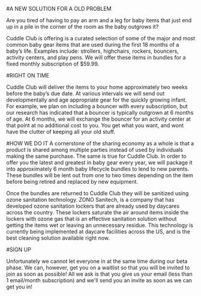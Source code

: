 #A NEW SOLUTION FOR A OLD PROBLEM

Are you tired of having to pay an arm and a leg for baby items that just end up in a pile in the corner of the room as the baby outgrows it?

Cuddle Club is offering is a curated selection of some of the major and most common baby gear items that are used during the first 18 months of a baby’s life. Examples include: strollers, highchairs, rockers, bouncers, activity centers, and play pens. We will offer these items in bundles for a fixed monthly subscription of $59.99.  

#RIGHT ON TIME

Cuddle Club will deliver the items to your home approximately two weeks before the baby’s due date. At various intervals we will send out developmentally and age appropriate gear for the quickly growing infant. For example, we plan on including a bouncer with every subscription, but our research has indicated that a bouncer is typically outgrown at 6 months of age. At 6 months, we will exchange the bouncer for an activity center at that point at no additional cost to you.   You get what you want, and wont have the clutter of keeping all your old stuff.


#HOW WE DO IT
A cornerstone of the sharing economy as a whole is that a product is shared among multiple parties instead of used by individuals making the same purchase. The same is true for Cuddle Club. In order to offer you the latest and greatest in baby gear every year, we will package it into approximately 6 month baby lifecycle bundles to lend to new parents. These bundles will be lent out from one to two times depending on the item before being retired and replaced by new equipment. 

Once the bundles are returned to Cuddle Club they will be sanitized using ozone sanitation technology. ZONO Sanitech, is a company that has developed ozone sanitation lockers that are already used by daycares across the country. These lockers saturate the air around items inside the lockers with ozone gas that is an effective sanitation solution without getting the items wet or leaving an unnecessary residue. This technology is currently being implemented at daycare facilities across the US, and is the best cleaning solution available right now.


#SIGN UP

Unfortunately we cannot let everyone in at the same time during our beta phase. We can, however, get you on a waitlist so that you will be invited to join as soon as possible! All we ask is that you give us your email (less than 1 email/month subscription) and we'll send you an invite as soon as we can get you in!
